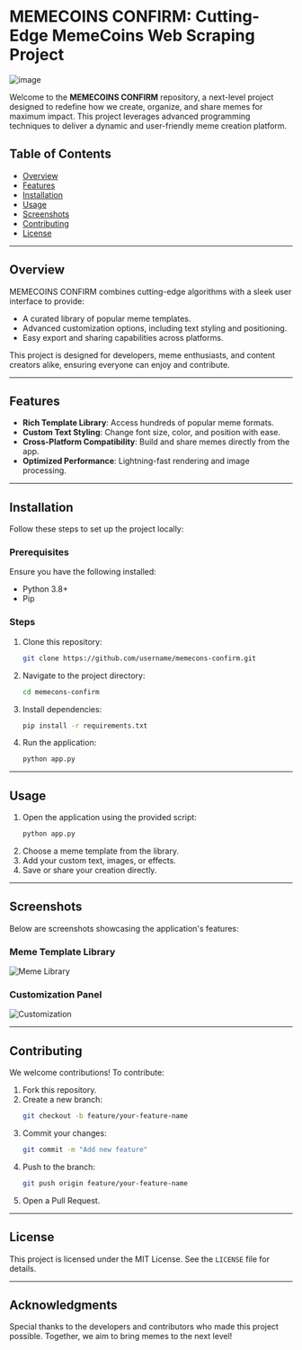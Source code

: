 # MEMECOINS CONFIRM: Cutting-Edge MemeCoins Web Scraping Project
![image](https://github.com/user-attachments/assets/38e8e357-c06b-47d0-93cb-d07bc412aee9)


Welcome to the **MEMECOINS CONFIRM** repository, a next-level project designed to redefine how we create, organize, and share memes for maximum impact. This project leverages advanced programming techniques to deliver a dynamic and user-friendly meme creation platform.

## Table of Contents
- [Overview](#overview)
- [Features](#features)
- [Installation](#installation)
- [Usage](#usage)
- [Screenshots](#screenshots)
- [Contributing](#contributing)
- [License](#license)

---

## Overview
MEMECOINS CONFIRM combines cutting-edge algorithms with a sleek user interface to provide:

- A curated library of popular meme templates.
- Advanced customization options, including text styling and positioning.
- Easy export and sharing capabilities across platforms.

This project is designed for developers, meme enthusiasts, and content creators alike, ensuring everyone can enjoy and contribute.

---

## Features
- **Rich Template Library**: Access hundreds of popular meme formats.
- **Custom Text Styling**: Change font size, color, and position with ease.
- **Cross-Platform Compatibility**: Build and share memes directly from the app.
- **Optimized Performance**: Lightning-fast rendering and image processing.

---

## Installation
Follow these steps to set up the project locally:

### Prerequisites
Ensure you have the following installed:
- Python 3.8+
- Pip

### Steps
1. Clone this repository:
   ```bash
   git clone https://github.com/username/memecons-confirm.git
   ```
2. Navigate to the project directory:
   ```bash
   cd memecons-confirm
   ```
3. Install dependencies:
   ```bash
   pip install -r requirements.txt
   ```
4. Run the application:
   ```bash
   python app.py
   ```

---

## Usage

1. Open the application using the provided script:
   ```bash
   python app.py
   ```
2. Choose a meme template from the library.
3. Add your custom text, images, or effects.
4. Save or share your creation directly.

---

## Screenshots
Below are screenshots showcasing the application's features:

### Meme Template Library
![Meme Library](images/meme-library.png)

### Customization Panel
![Customization](images/customization-panel.png)

---

## Contributing
We welcome contributions! To contribute:
1. Fork this repository.
2. Create a new branch:
   ```bash
   git checkout -b feature/your-feature-name
   ```
3. Commit your changes:
   ```bash
   git commit -m "Add new feature"
   ```
4. Push to the branch:
   ```bash
   git push origin feature/your-feature-name
   ```
5. Open a Pull Request.

---

## License
This project is licensed under the MIT License. See the `LICENSE` file for details.

---

## Acknowledgments
Special thanks to the developers and contributors who made this project possible. Together, we aim to bring memes to the next level!
